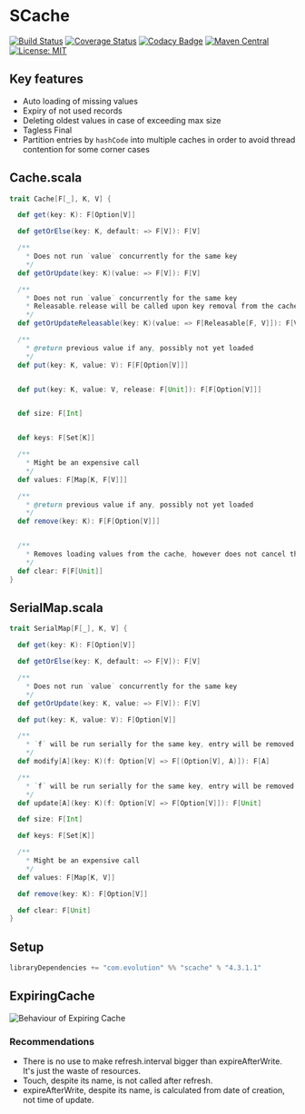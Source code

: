 # SCache
[![Build Status](https://github.com/evolution-gaming/scache/workflows/CI/badge.svg)](https://github.com/evolution-gaming/scache/actions?query=workflow%3ACI)
[![Coverage Status](https://coveralls.io/repos/evolution-gaming/scache/badge.svg)](https://coveralls.io/r/evolution-gaming/scache)
[![Codacy Badge](https://api.codacy.com/project/badge/Grade/d6da847f1228485e91525112112fb86b)](https://www.codacy.com/app/evolution-gaming/scache?utm_source=github.com&amp;utm_medium=referral&amp;utm_content=evolution-gaming/scache&amp;utm_campaign=Badge_Grade)
 [![Maven Central](https://maven-badges.herokuapp.com/maven-central/com.evolution/scache_2.13/badge.svg)](https://maven-badges.herokuapp.com/maven-central/com.evolution/scache_2.13)
[![License: MIT](https://img.shields.io/badge/License-MIT-yellowgreen.svg)](https://opensource.org/licenses/MIT)

## Key features

* Auto loading of missing values
* Expiry of not used records
* Deleting oldest values in case of exceeding max size
* Tagless Final
* Partition entries by `hashCode` into multiple caches in order to avoid thread contention for some corner cases  

## Cache.scala 

```scala
trait Cache[F[_], K, V] {

  def get(key: K): F[Option[V]]

  def getOrElse(key: K, default: => F[V]): F[V]

  /**
    * Does not run `value` concurrently for the same key
    */
  def getOrUpdate(key: K)(value: => F[V]): F[V]

  /**
    * Does not run `value` concurrently for the same key
    * Releasable.release will be called upon key removal from the cache
    */
  def getOrUpdateReleasable(key: K)(value: => F[Releasable[F, V]]): F[V]

  /**
    * @return previous value if any, possibly not yet loaded
    */
  def put(key: K, value: V): F[F[Option[V]]]


  def put(key: K, value: V, release: F[Unit]): F[F[Option[V]]]


  def size: F[Int]


  def keys: F[Set[K]]

  /**
    * Might be an expensive call
    */
  def values: F[Map[K, F[V]]]

  /**
    * @return previous value if any, possibly not yet loaded
    */
  def remove(key: K): F[F[Option[V]]]


  /**
    * Removes loading values from the cache, however does not cancel them
    */
  def clear: F[F[Unit]]
}
```

## SerialMap.scala

```scala
trait SerialMap[F[_], K, V] {

  def get(key: K): F[Option[V]]

  def getOrElse(key: K, default: => F[V]): F[V]

  /**
    * Does not run `value` concurrently for the same key
    */
  def getOrUpdate(key: K, value: => F[V]): F[V]

  def put(key: K, value: V): F[Option[V]]

  /**
    * `f` will be run serially for the same key, entry will be removed in case of `f` returns `none`
    */
  def modify[A](key: K)(f: Option[V] => F[(Option[V], A)]): F[A]

  /**
    * `f` will be run serially for the same key, entry will be removed in case of `f` returns `none`
    */
  def update[A](key: K)(f: Option[V] => F[Option[V]]): F[Unit]

  def size: F[Int]

  def keys: F[Set[K]]

  /**
    * Might be an expensive call
    */
  def values: F[Map[K, V]]

  def remove(key: K): F[Option[V]]

  def clear: F[Unit]
}
```

## Setup

```scala
libraryDependencies += "com.evolution" %% "scache" % "4.3.1.1"
```

## ExpiringCache

![Behaviour of Expiring Cache](ExpiringCache.png)

### Recommendations

* There is no use to make refresh.interval bigger than expireAfterWrite. It's just the waste of resources.
* Touch, despite its name, is not called after refresh.
* expireAfterWrite, despite its name, is calculated from date of creation, not time of update.



